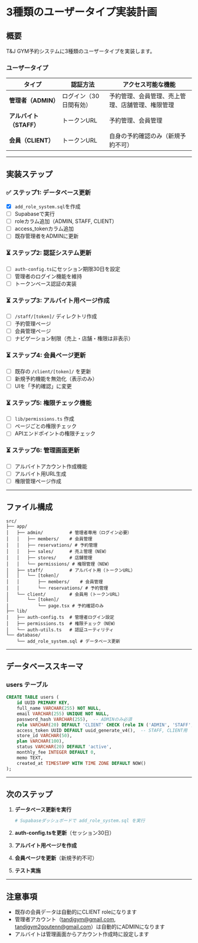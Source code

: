 # 3種類のユーザータイプ実装計画

## 概要
T&J GYM予約システムに3種類のユーザータイプを実装します。

### ユーザータイプ

| タイプ | 認証方法 | アクセス可能な機能 |
|--------|----------|-------------------|
| **管理者（ADMIN）** | ログイン（30日間有効） | 予約管理、会員管理、売上管理、店舗管理、権限管理 |
| **アルバイト（STAFF）** | トークンURL | 予約管理、会員管理 |
| **会員（CLIENT）** | トークンURL | 自身の予約確認のみ（新規予約不可） |

---

## 実装ステップ

### ✅ ステップ1: データベース更新
- [x] `add_role_system.sql`を作成
- [ ] Supabaseで実行
- [ ] roleカラム追加（ADMIN, STAFF, CLIENT）
- [ ] access_tokenカラム追加
- [ ] 既存管理者をADMINに更新

### ⏳ ステップ2: 認証システム更新
- [ ] `auth-config.ts`にセッション期限30日を設定
- [ ] 管理者のログイン機能を維持
- [ ] トークンベース認証の実装

### ⏳ ステップ3: アルバイト用ページ作成
- [ ] `/staff/[token]/` ディレクトリ作成
- [ ] 予約管理ページ
- [ ] 会員管理ページ
- [ ] ナビゲーション制限（売上・店舗・権限は非表示）

### ⏳ ステップ4: 会員ページ更新
- [ ] 既存の `/client/[token]/` を更新
- [ ] 新規予約機能を無効化（表示のみ）
- [ ] UIを「予約確認」に変更

### ⏳ ステップ5: 権限チェック機能
- [ ] `lib/permissions.ts` 作成
- [ ] ページごとの権限チェック
- [ ] APIエンドポイントの権限チェック

### ⏳ ステップ6: 管理画面更新
- [ ] アルバイトアカウント作成機能
- [ ] アルバイト用URL生成
- [ ] 権限管理ページ作成

---

## ファイル構成

```
src/
├── app/
│   ├── admin/          # 管理者専用（ログイン必要）
│   │   ├── members/    # 会員管理
│   │   ├── reservations/ # 予約管理
│   │   ├── sales/      # 売上管理（NEW）
│   │   ├── stores/     # 店舗管理
│   │   └── permissions/ # 権限管理（NEW）
│   ├── staff/          # アルバイト用（トークンURL）
│   │   └── [token]/
│   │       ├── members/    # 会員管理
│   │       └── reservations/ # 予約管理
│   └── client/         # 会員用（トークンURL）
│       └── [token]/
│           └── page.tsx # 予約確認のみ
├── lib/
│   ├── auth-config.ts  # 管理者ログイン設定
│   ├── permissions.ts  # 権限チェック（NEW）
│   └── auth-utils.ts   # 認証ユーティリティ
└── database/
    └── add_role_system.sql # データベース更新
```

---

## データベーススキーマ

### users テーブル

```sql
CREATE TABLE users (
    id UUID PRIMARY KEY,
    full_name VARCHAR(255) NOT NULL,
    email VARCHAR(255) UNIQUE NOT NULL,
    password_hash VARCHAR(255),  -- ADMINのみ必須
    role VARCHAR(20) DEFAULT 'CLIENT' CHECK (role IN ('ADMIN', 'STAFF', 'CLIENT')),
    access_token UUID DEFAULT uuid_generate_v4(),  -- STAFF, CLIENT用
    store_id VARCHAR(50),
    plan VARCHAR(100),
    status VARCHAR(20) DEFAULT 'active',
    monthly_fee INTEGER DEFAULT 0,
    memo TEXT,
    created_at TIMESTAMP WITH TIME ZONE DEFAULT NOW()
);
```

---

## 次のステップ

1. **データベース更新を実行**
   ```bash
   # Supabaseダッシュボードで add_role_system.sql を実行
   ```

2. **auth-config.tsを更新**（セッション30日）

3. **アルバイト用ページを作成**

4. **会員ページを更新**（新規予約不可）

5. **テスト実施**

---

## 注意事項

- 既存の会員データは自動的にCLIENT roleになります
- 管理者アカウント（tandjgym@gmail.com, tandjgym2goutenn@gmail.com）は自動的にADMINになります
- アルバイトは管理画面からアカウント作成時に設定します
